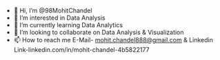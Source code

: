 - 👋 Hi, I’m @98MohitChandel
- 👀 I’m interested in Data Analysis
- 🌱 I’m currently learning Data Analytics
- 💞️ I’m looking to collaborate on Data Analysis & Visualization
- 📫 How to reach me E-Mail- mohit.chandel888@gmail.com & Linkedin Link-linkedin.com/in/mohit-chandel-4b5822177

<!---
98MohitChandel/98MohitChandel is a ✨ special ✨ repository because its `README.md` (this file) appears on your GitHub profile.
You can click the Preview link to take a look at your changes.
--->
